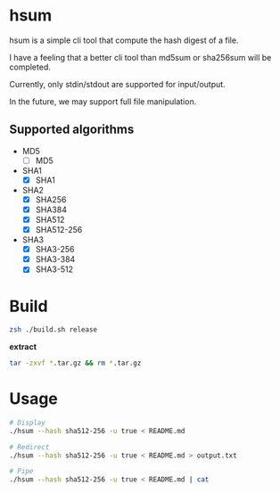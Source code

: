 # hsum
hsum is a simple cli tool that compute the hash digest of a file.

I have a feeling that a better cli tool than md5sum or sha256sum will be completed.

Currently, only stdin/stdout are supported for input/output.

In the future, we may support full file manipulation.

## Supported algorithms  
- MD5
  - [ ] MD5
- SHA1
  - [x] SHA1
- SHA2
  - [x] SHA256
  - [x] SHA384
  - [x] SHA512
  - [x] SHA512-256
- SHA3
  - [x] SHA3-256
  - [x] SHA3-384
  - [x] SHA3-512
  
# Build
```bash
zsh ./build.sh release
```

**extract**
```bash
tar -zxvf *.tar.gz && rm *.tar.gz
```

# Usage
```bash
# Display
./hsum --hash sha512-256 -u true < README.md

# Redirect
./hsum --hash sha512-256 -u true < README.md > output.txt

# Pipe
./hsum --hash sha512-256 -u true < README.md | cat
```
